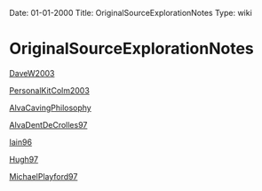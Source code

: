 Date: 01-01-2000
Title: OriginalSourceExplorationNotes
Type: wiki


OriginalSourceExplorationNotes 
==============================





[DaveW2003](DaveW2003)

[PersonalKitColm2003](PersonalKitColm2003)

[AlvaCavingPhilosophy](AlvaCavingPhilosophy)

[AlvaDentDeCrolles97](AlvaDentDeCrolles97)

[Iain96](Iain96)

[Hugh97](Hugh97)

[MichaelPlayford97](MichaelPlayford97)







